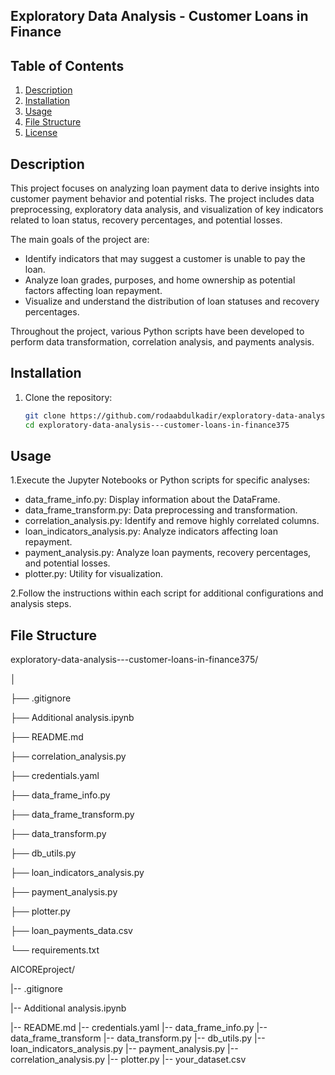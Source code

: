 ## Exploratory Data Analysis - Customer Loans in Finance

## Table of Contents
1. [Description](#description)
2. [Installation](#installation)
3. [Usage](#usage)
4. [File Structure](#file-structure)
5. [License](#license)

## Description

This project focuses on analyzing loan payment data to derive insights into customer payment behavior and potential risks. The project includes data preprocessing, exploratory data analysis, and visualization of key indicators related to loan status, recovery percentages, and potential losses.

The main goals of the project are:
- Identify indicators that may suggest a customer is unable to pay the loan.
- Analyze loan grades, purposes, and home ownership as potential factors affecting loan repayment.
- Visualize and understand the distribution of loan statuses and recovery percentages.

Throughout the project, various Python scripts have been developed to perform data transformation, correlation analysis, and payments analysis.

## Installation

1. Clone the repository:
   ```bash
   git clone https://github.com/rodaabdulkadir/exploratory-data-analysis---customer-loans-in-finance375.git
   cd exploratory-data-analysis---customer-loans-in-finance375

## Usage

1.Execute the Jupyter Notebooks or Python scripts for specific analyses:

- data_frame_info.py: Display information about the DataFrame.
- data_frame_transform.py: Data preprocessing and transformation.
- correlation_analysis.py: Identify and remove highly correlated columns.
- loan_indicators_analysis.py: Analyze indicators affecting loan repayment.
- payment_analysis.py: Analyze loan payments, recovery percentages, and potential losses.
- plotter.py: Utility for visualization.
  
2.Follow the instructions within each script for additional configurations and analysis steps.

## File Structure


exploratory-data-analysis---customer-loans-in-finance375/

│

├── .gitignore

├── Additional analysis.ipynb

├── README.md

├── correlation_analysis.py

├── credentials.yaml

├── data_frame_info.py

├── data_frame_transform.py

├── data_transform.py

├── db_utils.py

├── loan_indicators_analysis.py

├── payment_analysis.py

├── plotter.py

├── loan_payments_data.csv

└── requirements.txt

AICOREproject/

|-- .gitignore

|-- Additional analysis.ipynb

|-- README.md
|-- credentials.yaml
|-- data_frame_info.py
|-- data_frame_transform
|-- data_transform.py
|-- db_utils.py
|-- loan_indicators_analysis.py
|-- payment_analysis.py
|-- correlation_analysis.py
|-- plotter.py
|-- your_dataset.csv

